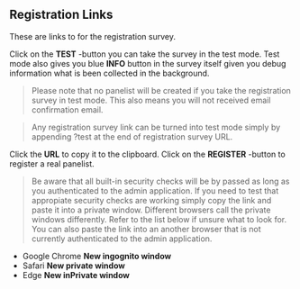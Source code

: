 ## Registration Links
These are links to for the registration survey. 

Click on the **TEST** -button you can take the survey in the test mode. Test mode also gives you blue **INFO** button in the survey itself given you debug information what is been collected in the background. 

> Please note that no panelist will be created if you take the registration survey in test mode. This also means you will not received email confirmation email.

> Any registration survey link can be turned into test mode simply by appending ?test at the end of registration survey URL.

Click the **URL** to copy it to the clipboard.
Click on the **REGISTER** -button to register a real panelist.

> Be aware that all built-in security checks will be by passed as long as you authenticated to the admin application. If you need to test that appropiate security checks are working simply copy the link and paste it into a private window. Different browsers call the private windows differently. Refer to the list below if unsure what to look for. You can also paste the link into an another browser that is not currently authenticated to the admin application.

- Google Chrome **New ingognito window**
- Safari **New private window**
- Edge **New inPrivate window**
